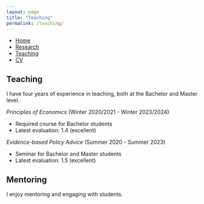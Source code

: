 ```yaml
---
layout: page
title: "Teaching"
permalink: /teaching/
---
```


<nav>
  <ul>
    <li><a href="index.html">Home</a></li>
    <li><a href="research.html">Research</a></li>
    <li><a href="teaching.html">Teaching</a></li>
    <li><a href="cv.html">CV</a></li>
  </ul>
</nav>

## Teaching

I have four years of experience in teaching, both at the Bachelor and Master level. 

*Principles of Economics* (Winter 2020/2021 - Winter 2023/2024)

- Required course for Bachelor students
- Latest evaluation: 1.4 (excellent)

*Evidence-based Policy Advice* (Summer 2020 - Summer 2023)

- Seminar for Bachelor and Master students
- Latest evaluation: 1.5 (excellent)

## Mentoring

I enjoy mentoring and engaging with students. 
